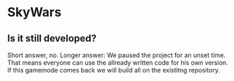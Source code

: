 # SkyWars
## Is it still developed?
Short answer, no.
Longer answer: We paused the project for an unset time. That means everyone can use the allready written code for his own version. If this gamemode comes back we will build all on the existitng repository.
